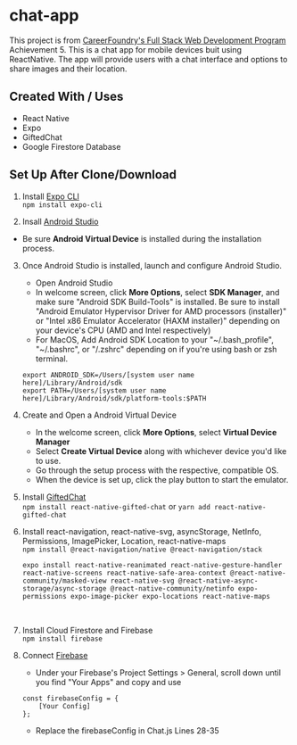 # chat-app

This project is from [CareerFoundry's Full Stack Web Development Program](https://careerfoundry.com/en/courses/become-a-web-developer/) Achievement 5. This is a chat app for mobile devices buit using ReactNative. The app will provide users with a chat interface and options to share images and their location.

## Created With / Uses

- React Native
- Expo
- GiftedChat
- Google Firestore Database

## Set Up After Clone/Download

1. Install [Expo CLI](https://docs.expo.dev/workflow/expo-cli/) <br>
   `npm install expo-cli`

2. Insall [Android Studio](https://developer.android.com/studio)

- Be sure **Android Virtual Device** is installed during the installation process.

3. Once Android Studio is installed, launch and configure Android Studio.

   - Open Android Studio
   - In welcome screen, click **More Options**, select **SDK Manager**, and make sure "Android SDK Build-Tools" is installed. Be sure to install "Android Emulator Hypervisor Driver for AMD processors (installer)" or "Intel x86 Emulator Accelerator (HAXM installer)" depending on your device's CPU (AMD and Intel respectively)
   - For MacOS, Add Android SDK Location to your "~/.bash_profile", "~/.bashrc", or "/.zshrc" depending on if you're using bash or zsh terminal.
     <br>

   ```
   export ANDROID_SDK=/Users/[system user name here]/Library/Android/sdk
   export PATH=/Users/[system user name here]/Library/Android/sdk/platform-tools:$PATH
   ```

4. Create and Open a Android Virtual Device

   - In the welcome screen, click **More Options**, select **Virtual Device Manager**
   - Select **Create Virtual Device** along with whichever device you'd like to use.
   - Go through the setup process with the respective, compatible OS.
   - When the device is set up, click the play button to start the emulator.

5. Install [GiftedChat](https://github.com/FaridSafi/react-native-gifted-chat) <br>
   `npm install react-native-gifted-chat` or `yarn add react-native-gifted-chat`

6. Install react-navigation, react-native-svg, asyncStorage, NetInfo, Permissions, ImagePicker, Location, react-native-maps <br>
   `npm install @react-navigation/native @react-navigation/stack` <br>

   ```
   expo install react-native-reanimated react-native-gesture-handler react-native-screens react-native-safe-area-context @react-native-community/masked-view react-native-svg @react-native-async-storage/async-storage @react-native-community/netinfo expo-permissions expo-image-picker expo-locations react-native-maps
   ```

    <br>

7. Install Cloud Firestore and Firebase <br>
   `npm install firebase`

8. Connect [Firebase](https://firebase.google.com/)
   - Under your Firebase's Project Settings > General, scroll down until you find "Your Apps" and copy and use
   ```
   const firebaseConfig = {
       [Your Config]
   };
   ```
   - Replace the firebaseConfig in Chat.js Lines 28-35
